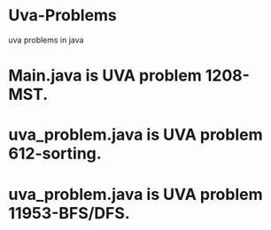 # Uva-Problems
uva problems in java
# Main.java is UVA problem 1208-MST.
# uva_problem.java is UVA problem 612-sorting.
# uva_problem.java is UVA problem 11953-BFS/DFS.
